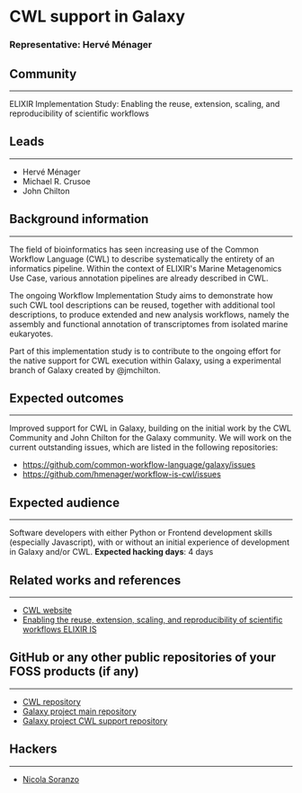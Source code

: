 # CWL support in Galaxy

### Representative: Hervé Ménager

## Community
---

ELIXIR Implementation Study: Enabling the reuse, extension, scaling, and reproducibility of scientific workflows

## Leads
---
- Hervé Ménager
- Michael R. Crusoe
- John Chilton 

## Background information
---
The field of bioinformatics has seen increasing use of the Common Workflow Language (CWL) to describe systematically the entirety of an informatics pipeline. Within the context of ELIXIR's Marine Metagenomics Use Case, various annotation pipelines are already described in CWL.  

The ongoing Workflow Implementation Study aims to demonstrate how such CWL tool descriptions can be reused, together with additional tool descriptions, to produce extended and new analysis workflows, namely the assembly and functional annotation of transcriptomes from isolated marine eukaryotes.  

Part of this implementation study is to contribute to the ongoing effort for the native support for CWL execution within Galaxy, using a experimental branch of Galaxy created by @jmchilton.

## Expected outcomes
---

Improved support for CWL in Galaxy, building on the initial work by the CWL Community and John Chilton for the Galaxy community. We will work on the current outstanding issues, which are listed in the following repositories:
* https://github.com/common-workflow-language/galaxy/issues
* https://github.com/hmenager/workflow-is-cwl/issues

## Expected audience
---

Software developers with either Python or Frontend development skills (especially Javascript), with or without an initial experience of development in Galaxy and/or CWL.
**Expected hacking days**: 4 days

## Related works and references
---

- [CWL website](http://commonwl.org)
- [Enabling the reuse, extension, scaling, and reproducibility of scientific workflows ELIXIR IS](https://www.elixir-europe.org/about-us/implementation-studies/cwl-2018)

## GitHub or any other public repositories of your FOSS products (if any)
---

- [CWL repository](http://github.com/common-workflow-language/common-workflow-language)
- [Galaxy project main repository](http://github.com/galaxyproject/galaxy)
- [Galaxy project CWL support repository](http://github.com/common-workflow-language/galaxy)

## Hackers
---

- [Nicola Soranzo](https://github.com/nsoranzo)
